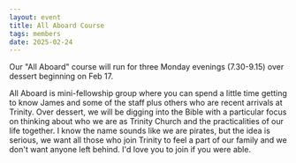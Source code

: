 ```yaml
---
layout: event
title: All Aboard Course
tags: members
date: 2025-02-24
---
```


Our "All Aboard" course will run for three Monday evenings (7.30-9.15) over dessert beginning on Feb 17.

<!--excerpt end-->

All Aboard is mini-fellowship group where you can spend a little time getting to know James and some of the staff plus others who are recent arrivals at Trinity. Over dessert, we will be digging into the Bible with a particular focus on thinking about who we are as Trinity Church and the practicalities of our life together. I know the name sounds like we are pirates, but the idea is serious, we want all those who join Trinity to feel a part of our family and we don't want anyone left behind. I'd love you to join if you were able.

